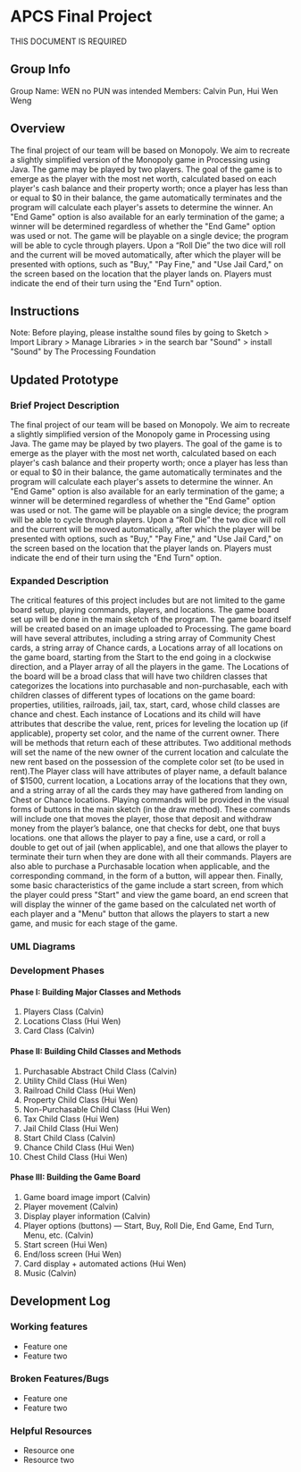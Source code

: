 # APCS Final Project
THIS DOCUMENT IS REQUIRED
## Group Info
Group Name: WEN no PUN was intended
Members: Calvin Pun, Hui Wen Weng
## Overview
The final project of our team will be based on Monopoly. We aim to recreate a slightly simplified version of the Monopoly game in Processing using Java. The game may be played by two players. The goal of the game is to emerge as the player with the most net worth, calculated based on each player's cash balance and their property worth; once a player has less than or equal to $0 in their balance, the game automatically terminates and the program will calculate each player's assets to determine the winner. An "End Game" option is also available for an early termination of the game; a winner will be determined regardless of whether the "End Game" option was used or not. The game will be playable on a single device; the program will be able to cycle through players. Upon a “Roll Die” the two dice will roll and the current will be moved automatically, after which the player will be presented with options, such as "Buy," "Pay Fine," and "Use Jail Card," on the screen based on the location that the player lands on. Players must indicate the end of their turn using the "End Turn" option.
## Instructions
Note: Before playing, please instalthe sound files by going to Sketch > Import Library > Manage Libraries > in the search bar "Sound" > install "Sound" by The Processing Foundation
## Updated Prototype
### Brief Project Description
The final project of our team will be based on Monopoly. We aim to recreate a slightly simplified version of the Monopoly game in Processing using Java. The game may be played by two players. The goal of the game is to emerge as the player with the most net worth, calculated based on each player's cash balance and their property worth; once a player has less than or equal to $0 in their balance, the game automatically terminates and the program will calculate each player's assets to determine the winner. An "End Game" option is also available for an early termination of the game; a winner will be determined regardless of whether the "End Game" option was used or not. The game will be playable on a single device; the program will be able to cycle through players. Upon a “Roll Die” the two dice will roll and the current will be moved automatically, after which the player will be presented with options, such as "Buy," "Pay Fine," and "Use Jail Card," on the screen based on the location that the player lands on. Players must indicate the end of their turn using the "End Turn" option.
### Expanded Description
The critical features of this project includes but are not limited to the game board setup, playing commands, players, and locations. The game board set up will be done in the main sketch of the program. The game board itself will be created based on an image uploaded to Processing. The game board will have several attributes, including a string array of Community Chest cards, a string array of Chance cards, a Locations array of all locations on the game board, starting from the Start to the end going in a clockwise direction, and a Player array of all the players in the game. The Locations of the board will be a broad class that will have two children classes that categorizes the locations into purchasable and non-purchasable, each with children classes of different types of locations on the game board: properties, utilities, railroads, jail, tax, start, card, whose child classes are chance and chest. Each instance of Locations and its child will have attributes that describe the value, rent, prices for leveling the location up (if applicable), property set color, and the name of the current owner. There will be methods that return each of these attributes. Two additional methods will set the name of the new owner of the current location and calculate the new rent based on the possession of the complete color set (to be used in rent).The Player class will have attributes of player name, a default balance of $1500, current location, a Locations array of the locations that they own, and a string array of all the cards they may have gathered from landing on Chest or Chance locations. Playing commands will be provided in the visual forms of buttons in the main sketch (in the draw method). These commands will include one that moves the player, those that deposit and withdraw money from the player’s balance, one that checks for debt, one that buys locations. one that allows the player to pay a fine, use a card, or roll a double to get out of jail (when applicable), and one that allows the player to terminate their turn when they are done with all their commands. Players are also able to purchase a Purchasable location when applicable, and the corresponding command, in the form of a button, will appear then. Finally, some basic characteristics of the game include a start screen, from which the player could press "Start" and view the game board, an end screen that will display the winner of the game based on the calculated net worth of each player and a "Menu" button that allows the players to start a new game, and music for each stage of the game.
### UML Diagrams
### Development Phases
#### Phase I: Building Major Classes and Methods
1. Players Class (Calvin)
2. Locations Class (Hui Wen)
3. Card Class (Calvin)
#### Phase II: Building Child Classes and Methods
1. Purchasable Abstract Child Class (Calvin)
2. Utility Child Class (Hui Wen)
3. Railroad Child Class (Hui Wen)
4. Property Child Class (Hui Wen)
5. Non-Purchasable Child Class (Hui Wen)
6. Tax Child Class (Hui Wen)
7. Jail Child Class (Hui Wen)
8. Start Child Class (Calvin)
9. Chance Child Class (Hui Wen)
10. Chest Child Class (Hui Wen)
#### Phase III: Building the Game Board
1. Game board image import (Calvin)
2. Player movement (Calvin)
3. Display player information (Calvin)
4. Player options (buttons) — Start, Buy, Roll Die, End Game, End Turn, Menu, etc. (Calvin)
5. Start screen (Hui Wen)
6. End/loss screen (Hui Wen)
7. Card display + automated actions (Hui Wen)
8. Music (Calvin)
## Development Log
### Working features
* Feature one
* Feature two
### Broken Features/Bugs
* Feature one
* Feature two
### Helpful Resources
* Resource one
* Resource two
